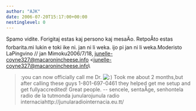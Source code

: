 ```yaml
---
author: "AJK"
date: 2006-07-20T15:17:00+00:00
nestinglevel: 0
---
```

Spamo vidite. Forigitaj estas kaj persono kaj mesaÄo. RetpoÅto estas forbarita.mi lukin e toki ike ni. jan ni li weka. ijo pi jan ni li weka.Moderisto LaPingvino // jan Mimoku2006/7/18, [junelle-coyne327@macaronincheese.info](mailto://junelle-coyne327@macaronincheese.info) <[junelle-coyne327@macaronincheese.info](mailto://junelle-coyne327@macaronincheese.info)\
>:you can now officially call me Dr. ![:)](images/smilies/icon_e_smile.gif "Smile") Took me about 2 months,but after calling these guys 1-801-697-0461 they helped get me setup and get fullyaccredited! Great people. --
 sencele, sentaÅ­ge, senhontela radio de la tutmonda junularojunula radio internaciahttp://junularadiointernacia.eu.tt/